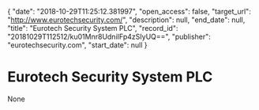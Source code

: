 {
  "date": "2018-10-29T11:25:12.381997", 
  "open_access": false, 
  "target_url": "http://www.eurotechsecurity.com/", 
  "description": null, 
  "end_date": null, 
  "title": "Eurotech Security System PLC", 
  "record_id": "20181029T112512/ku01Mnr8UdniIFp4zSIyUQ==", 
  "publisher": "eurotechsecurity.com", 
  "start_date": null
}

# Eurotech Security System PLC

None